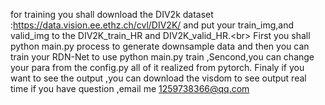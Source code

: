 for training you shall download the DIV2k dataset :https://data.vision.ee.ethz.ch/cvl/DIV2K/ and put your train_img,and valid_img to the DIV2K_train_HR and DIV2K_valid_HR.\<br> First you shall python main.py process to generate downsample data and then you can train your RDN-Net to use python main.py train ,Sencond,you can change your para from the config.py all of it realized from pytorch.
Finaly if you want to see the output ,you can download the visdom to see output real time
if you have question ,email me 1259738366@qq.com
